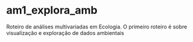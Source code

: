 # am1_explora_amb

Roteiro de análises multivariadas em Ecologia.
O primeiro roteiro é sobre visualização e exploração de dados ambientais 